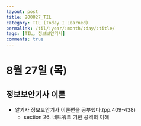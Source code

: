 ```yaml
---
layout: post
title: 200827_TIL
category: TIL (Today I Learned)
permalink: /til/:year/:month/:day/:title/
tags: [TIL, 정보보안기사]
comments: true
---
```

# 8월 27일 (목)

## 정보보안기사 이론
- 알기사 정보보안기사 이론편을 공부했다.(pp.409-438)
  - section 26. 네트워크 기반 공격의 이해

